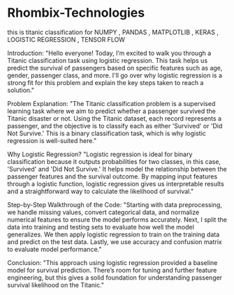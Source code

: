 # Rhombix-Technologies
this is titanic classification for NUMPY , PANDAS , MATPLOTLIB , KERAS , LOGISTIC REGRESSION , TENSOR FLOW 

Introduction: "Hello everyone! Today, I’m excited to walk you through a Titanic classification task using logistic regression. This task helps us predict the survival of passengers based on specific features such as age, gender, passenger class, and more. I'll go over why logistic regression is a strong fit for this problem and explain the key steps taken to reach a solution."

Problem Explanation: "The Titanic classification problem is a supervised learning task where we aim to predict whether a passenger survived the Titanic disaster or not. Using the Titanic dataset, each record represents a passenger, and the objective is to classify each as either 'Survived' or 'Did Not Survive.' This is a binary classification task, which is why logistic regression is well-suited here."

Why Logistic Regression? "Logistic regression is ideal for binary classification because it outputs probabilities for two classes, in this case, 'Survived' and 'Did Not Survive.' It helps model the relationship between the passenger features and the survival outcome. By mapping input features through a logistic function, logistic regression gives us interpretable results and a straightforward way to calculate the likelihood of survival."

Step-by-Step Walkthrough of the Code: "Starting with data preprocessing, we handle missing values, convert categorical data, and normalize numerical features to ensure the model performs accurately. Next, I split the data into training and testing sets to evaluate how well the model generalizes. We then apply logistic regression to train on the training data and predict on the test data. Lastly, we use accuracy and confusion matrix to evaluate model performance."

Conclusion: "This approach using logistic regression provided a baseline model for survival prediction. There’s room for tuning and further feature engineering, but this gives a solid foundation for understanding passenger survival likelihood on the Titanic."
